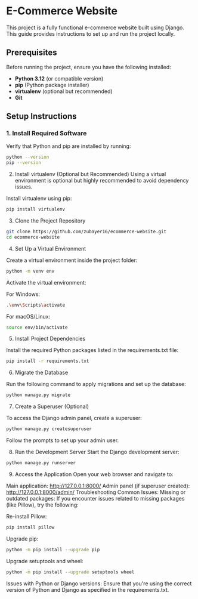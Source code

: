 # E-Commerce Website

This project is a fully functional e-commerce website built using Django. This guide provides instructions to set up and run the project locally.

## Prerequisites

Before running the project, ensure you have the following installed:

- **Python 3.12** (or compatible version)
- **pip** (Python package installer)
- **virtualenv** (optional but recommended)
- **Git**

## Setup Instructions

### 1. Install Required Software

Verify that Python and pip are installed by running:

```bash
python --version
pip --version
```
2. Install virtualenv (Optional but Recommended)
Using a virtual environment is optional but highly recommended to avoid dependency issues.

Install virtualenv using pip:

```bash
pip install virtualenv
```
3. Clone the Project Repository

```bash
git clone https://github.com/zubayer16/ecommerce-website.git
cd ecommerce-website
```
4. Set Up a Virtual Environment

Create a virtual environment inside the project folder:

```bash
python -m venv env
```

Activate the virtual environment:

For Windows:

```bash
.\env\Scripts\activate
```
For macOS/Linux:

```bash
source env/bin/activate
```
5. Install Project Dependencies

Install the required Python packages listed in the requirements.txt file:

```bash
pip install -r requirements.txt
```
6. Migrate the Database

Run the following command to apply migrations and set up the database:

```bash
python manage.py migrate
```
7. Create a Superuser (Optional)
   
To access the Django admin panel, create a superuser:

```bash
python manage.py createsuperuser
```
Follow the prompts to set up your admin user.

8. Run the Development Server
Start the Django development server:

```bash
python manage.py runserver
```
9. Access the Application
Open your web browser and navigate to:

Main application: http://127.0.0.1:8000/
Admin panel (if superuser created): http://127.0.0.1:8000/admin/
Troubleshooting
Common Issues:
Missing or outdated packages: If you encounter issues related to missing packages (like Pillow), try the following:

Re-install Pillow:

```bash
pip install pillow
```
Upgrade pip:

```bash
python -m pip install --upgrade pip
```
Upgrade setuptools and wheel:

```bash
python -m pip install --upgrade setuptools wheel
```
Issues with Python or Django versions: Ensure that you're using the correct version of Python and Django as specified in the requirements.txt.
